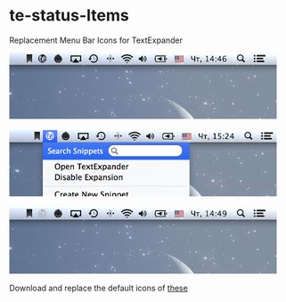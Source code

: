 te-status-Items
================
Replacement Menu Bar Icons for TextExpander

<img src="https://github.com/skatrosh/te-status-items/blob/master/te-screens/TEStatusItemGraphite.png?raw=true" alt="alt text" width="480" height="119">
<br/><br/>
<img src="https://github.com/skatrosh/te-status-items/blob/master/te-screens/TEStatusItemSelected.png?raw=true" alt="alt text" width="480" height="119">
<br/><br/>
<img src="https://github.com/skatrosh/te-status-items/blob/master/te-screens/TEStatusItemDisabled.png?raw=true" alt="alt text" width="480" height="119">

Download and replace the default icons of [these](https://github.com/skatrosh/te-status-items/tree/master/status-items)

